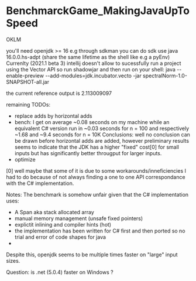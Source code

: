 # BenchmarckGame_MakingJavaUpToSpeed
OKLM

you'll need openjdk >= 16 e.g through sdkman you can do sdk use java 16.0.0.hs-adpt (share the same lifetime as the shell like e.g a pyEnv)
Currenlty (2021.1 beta 3) intellij doesn't allow to sucessfully run a project using the Vector API so run shadowjar and then run on your shell:
java --enable-preview --add-modules=jdk.incubator.vecto -jar spectralNorm-1.0-SNAPSHOT-all.jar

the current reference output is 2.113009097

remaining TODOs:

* replace adds by horizontal adds
* bench: I get on average ~0.08 seconds on my machine while an equivalent C# version run in ~0.03 seconds for n = 100 and respectively ~1.68 and ~9.4 seconds for n = 10K
Conclusions: well no conclusion can be drawn before horizontal adds are added, however preliminary results seems to indicate that the JDK has a higher "fixed" cost[0] for small inputs but has significantly better througput for larger inputs.
* optimize

[0] well maybe that some of it is due to some workarounds/inneficiencies I had to do because of not always finding a one to one API correspondance with the C# implementation.

Notes:
The benchmark is somehow unfair given that the C# implementation uses:
* A Span aka stack allocated array
* manual memory management (unsafe fixed pointers)
* explictit inlining and compiler hints (hot)
* the implementation has been written for C# first and then ported so no trial and error of code shapes for java
* 
Despite this, openjdk seems to be multiple times faster on "large" input sizes.

Question: is .net (5.0.4) faster on Windows ?
